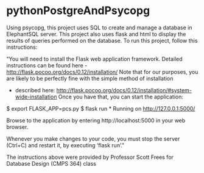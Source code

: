 # pythonPostgreAndPsycopg
Using psycopg, this project uses SQL to create and manage a database in ElephantSQL server.
This project also uses flask and html to display the results of queries performed on the database.
To run this project, follow this instructions:

"You will need to install the Flask web application framework.
Detailed instructions can be found here - http://flask.pocoo.org/docs/0.12/installation/
Note that for our purposes, you are likely to be perfectly fine with the simple method of installation
- described here: http://flask.pocoo.org/docs/0.12/installation/#system-wide-installation
Once you have that, you can start the application:

$ export FLASK_APP=pcs.py
        $ flask run
         * Running on http://127.0.0.1:5000/

Browse to the application by entering http://localhost:5000 in your web browser.  

Whenever you make changes to your code, you must stop the server (Ctrl+C) and restart it, by executing ‘flask run’."

The instructions above were provided by Professor Scott Frees for Database Design (CMPS 364) class
